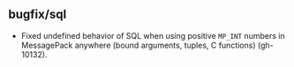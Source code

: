 ## bugfix/sql

* Fixed undefined behavior of SQL when using positive `MP_INT` numbers in
  MessagePack anywhere (bound arguments, tuples, C functions) (gh-10132).
